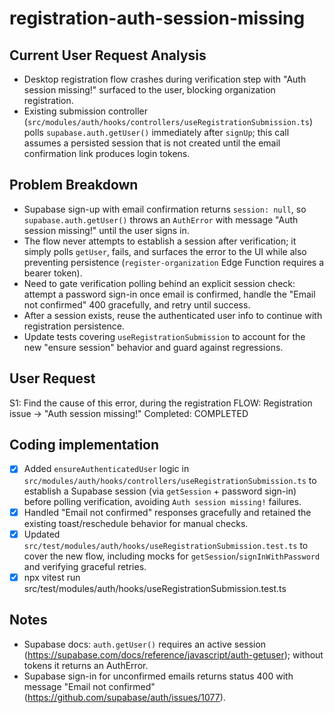 # registration-auth-session-missing

## Current User Request Analysis
- Desktop registration flow crashes during verification step with "Auth session missing!" surfaced to the user, blocking organization registration.
- Existing submission controller (`src/modules/auth/hooks/controllers/useRegistrationSubmission.ts`) polls `supabase.auth.getUser()` immediately after `signUp`; this call assumes a persisted session that is not created until the email confirmation link produces login tokens.

## Problem Breakdown
- Supabase sign-up with email confirmation returns `session: null`, so `supabase.auth.getUser()` throws an `AuthError` with message "Auth session missing!" until the user signs in.
- The flow never attempts to establish a session after verification; it simply polls `getUser`, fails, and surfaces the error to the UI while also preventing persistence (`register-organization` Edge Function requires a bearer token).
- Need to gate verification polling behind an explicit session check: attempt a password sign-in once email is confirmed, handle the "Email not confirmed" 400 gracefully, and retry until success.
- After a session exists, reuse the authenticated user info to continue with registration persistence.
- Update tests covering `useRegistrationSubmission` to account for the new "ensure session" behavior and guard against regressions.

## User Request
S1: Find the cause of this error, during the registration FLOW: Registration issue → "Auth session missing!"
Completed: COMPLETED

## Coding implementation
- [x] Added `ensureAuthenticatedUser` logic in `src/modules/auth/hooks/controllers/useRegistrationSubmission.ts` to establish a Supabase session (via `getSession` + password sign-in) before polling verification, avoiding `Auth session missing!` failures.
- [x] Handled "Email not confirmed" responses gracefully and retained the existing toast/reschedule behavior for manual checks.
- [x] Updated `src/test/modules/auth/hooks/useRegistrationSubmission.test.ts` to cover the new flow, including mocks for `getSession`/`signInWithPassword` and verifying graceful retries.
- [x] npx vitest run src/test/modules/auth/hooks/useRegistrationSubmission.test.ts

## Notes
- Supabase docs: `auth.getUser()` requires an active session (https://supabase.com/docs/reference/javascript/auth-getuser); without tokens it returns an AuthError.
- Supabase sign-in for unconfirmed emails returns status 400 with message "Email not confirmed" (https://github.com/supabase/auth/issues/1077).
